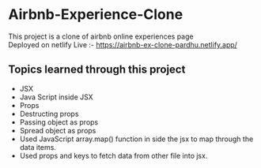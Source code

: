 # Airbnb-Experience-Clone

This project is a clone of airbnb online experiences page  
Deployed on netlify 
Live :- https://airbnb-ex-clone-pardhu.netlify.app/


 ## Topics learned through this project
 
 * JSX
 * Java Script inside JSX
 * Props
 * Destructing props
 * Passing object as props
 * Spread object as props
 * Used JavaScript array.map() function in side the jsx to map through the data items.
 * Used props and keys to fetch data from other file into jsx.
